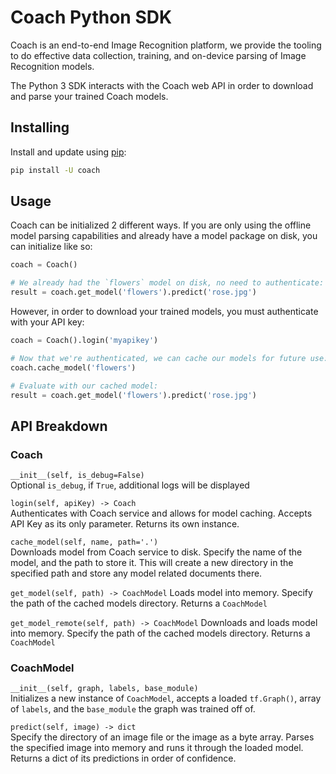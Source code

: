 # Coach Python SDK

Coach is an end-to-end Image Recognition platform, we provide the tooling to do effective data collection, training, and on-device parsing of Image Recognition models.

The Python 3 SDK interacts with the Coach web API in order to download and parse your trained Coach models.

## Installing
Install and update using [pip](https://pip.pypa.io/en/stable/quickstart/):
```bash
pip install -U coach
```

## Usage

Coach can be initialized 2 different ways. If you are only using the offline model parsing capabilities and already have a model package on disk, you can initialize like so:

```python
coach = Coach()

# We already had the `flowers` model on disk, no need to authenticate:
result = coach.get_model('flowers').predict('rose.jpg')
```

However, in order to download your trained models, you must authenticate with your API key:
```python
coach = Coach().login('myapikey')

# Now that we're authenticated, we can cache our models for future use:
coach.cache_model('flowers')

# Evaluate with our cached model:
result = coach.get_model('flowers').predict('rose.jpg')
```

## API Breakdown

### Coach
`__init__(self, is_debug=False)`  
Optional `is_debug`, if `True`, additional logs will be displayed

`login(self, apiKey) -> Coach`  
Authenticates with Coach service and allows for model caching. Accepts API Key as its only parameter. Returns its own instance.

`cache_model(self, name, path='.')`  
Downloads model from Coach service to disk. Specify the name of the model, and the path to store it. This will create a new directory in the specified path and store any model related documents there.

`get_model(self, path) -> CoachModel`
Loads model into memory. Specify the path of the cached models directory. Returns a `CoachModel`

`get_model_remote(self, path) -> CoachModel`
Downloads and loads model into memory. Specify the path of the cached models directory. Returns a `CoachModel`

### CoachModel
`__init__(self, graph, labels, base_module)`  
Initializes a new instance of `CoachModel`, accepts a loaded `tf.Graph()`, array of `labels`, and the `base_module` the graph was trained off of.

`predict(self, image) -> dict`  
Specify the directory of an image file or the image as a byte array. Parses the specified image into memory and runs it through the loaded model. Returns a dict of its predictions in order of confidence.